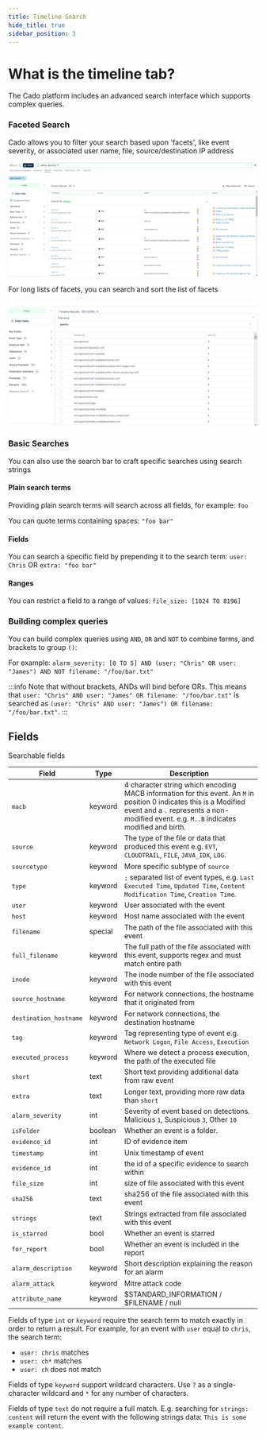 ```yaml
---
title: Timeline Search
hide_title: true
sidebar_position: 3
---
```


# What is the timeline tab?
The Cado platform includes an advanced search interface which supports complex queries.

### Faceted Search
Cado allows you to filter your search based upon 'facets', like event severity, or associated user name, file, source/destination IP address

![Faceted Search](/img/faceted-search.png)

For long lists of facets, you can search and sort the list of facets

![Faceted List](/img/facet-list.png)

### Basic Searches

You can also use the search bar to craft specific searches using search strings

#### Plain search terms
Providing plain search terms will search across all fields, for example: `foo`

You can quote terms containing spaces: `"foo bar"`

#### Fields
You can search a specific field by prepending it to the search term: `user: Chris` OR  `extra: "foo bar"`

#### Ranges
You can restrict a field to a range of values: `file_size: [1024 TO 8196]`

### Building complex queries
You can build complex queries using `AND`, `OR` and `NOT` to combine terms, and brackets to group `()`:

For example: `alarm_severity: [0 TO 5] AND (user: "Chris" OR user: "James") AND NOT filename: "/foo/bar.txt"`

:::info
Note that without brackets, ANDs will bind before ORs. This means that `user: "Chris" AND user: "James" OR filename: "/foo/bar.txt"` is searched as `(user: "Chris" AND user: "James") OR filename: "/foo/bar.txt"`.
:::

## Fields
Searchable fields

| Field | Type | Description |
| ----- | ---- | ----------- |
| `macb` | keyword | 4 character string which encoding MACB information for this event. An `M` in position 0 indicates this is a Modified event and a `.` represents a non-modified event. e.g. `M..B` indicates modified and birth. |
| `source` | keyword | The type of the file or data that produced this event e.g. `EVT`,  `CLOUDTRAIL`, `FILE`, `JAVA_IDX`, `LOG`. |
| `sourcetype` | keyword | More specific subtype of `source` |
| `type` | keyword | `;` separated list of event types, e.g. `Last Executed Time`, `Updated Time`, `Content Modification Time`, `Creation Time`. |
| `user` | keyword | User associated with the event |
| `host` | keyword | Host name associated with the event |
| `filename` | special | The path of the file associated with this event |
| `full_filename` | keyword | The full path of the file associated with this event, supports regex and must match entire path |
| `inode` | keyword | The inode number of the file associated with this event |
| `source_hostname` | keyword | For network connections, the hostname that it originated from |
| `destination_hostname` | keyword | For network connections, the destination hostname |
| `tag` | keyword | Tag representing type of event e.g. `Network Logon`, `File Access`, `Execution` |
| `executed_process` | keyword | Where we detect a process execution, the path of the executed file |
| `short` | text | Short text providing additional data from raw event |
| `extra` | text | Longer text, providing more raw data than `short` |
| `alarm_severity` | int | Severity of event based on detections. Malicious `1`, Suspicious `3`, Other `10` |
| `isFolder` | boolean | Whether an event is a folder. |
| `evidence_id` | int | ID of evidence item |
| `timestamp` | int | Unix timestamp of event |
| `evidence_id` | int | the id of a specific evidence to search within |
| `file_size` | int | size of file associated with this event |
| `sha256` | text | sha256 of the file associated with this event |
| `strings` | text | Strings extracted from file associated with this event |
| `is_starred` | bool | Whether an event is starred |
| `for_report` | bool | Whether an event is included in the report |
| `alarm_description` | keyword | Short description explaining the reason for an alarm |
| `alarm_attack` | keyword | Mitre attack code |
| `attribute_name` | keyword | $STANDARD_INFORMATION / $FILENAME / null


Fields of type `int` or `keyword` require the search term to match exactly in order to return a result. For example, for an event with `user` equal to `chris`, the search term:
 - `user: chris` matches
 - `user: ch*` matches
 - `user: ch` does not match

Fields of type `keyword` support wildcard characters. Use `?` as a single-character wildcard and `*` for any number of characters.

Fields of type `text` do not require a full match. E.g. searching for `strings: content` will return the event with the following strings data: `This is some example content`.